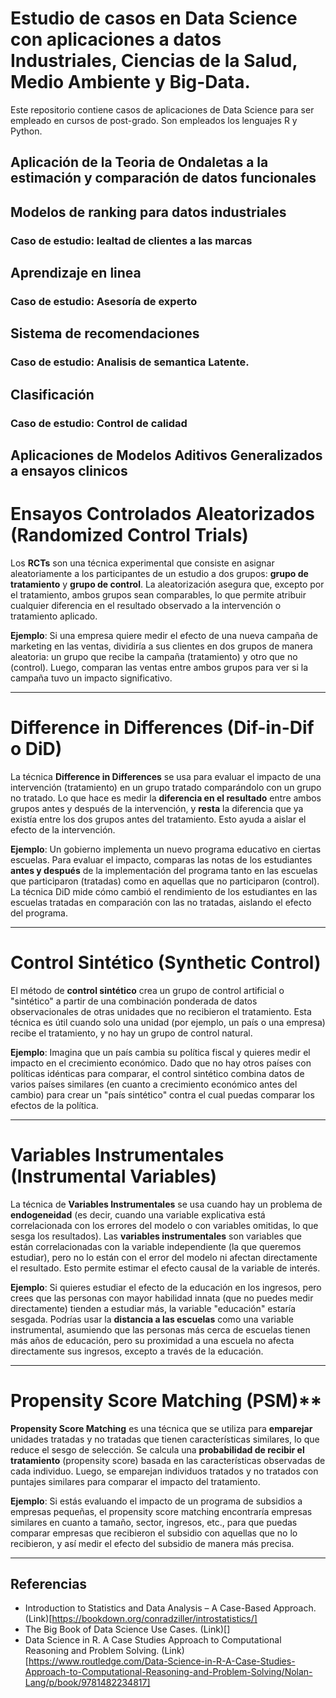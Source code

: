 # Estudio de casos en Data Science con aplicaciones a datos Industriales, Ciencias de la Salud, Medio Ambiente y Big-Data.

Este repositorio contiene casos de aplicaciones de Data Science para ser empleado en cursos de post-grado.
Son empleados los lenguajes R y Python.

## Aplicación de la Teoria de Ondaletas a la estimación y comparación de datos funcionales


## Modelos de ranking para datos industriales

### Caso de estudio: lealtad de clientes a las marcas

## Aprendizaje en linea
### Caso de estudio: Asesoría de experto

## Sistema de recomendaciones
### Caso de estudio: Analisis de semantica Latente.

## Clasificación

### Caso de estudio: Control de calidad

## Aplicaciones de Modelos Aditivos Generalizados a ensayos clinicos

# Ensayos Controlados Aleatorizados (Randomized Control Trials) 

Los **RCTs** son una técnica experimental que consiste en asignar aleatoriamente a los participantes de un estudio a dos grupos: **grupo de tratamiento** y **grupo de control**. La aleatorización asegura que, excepto por el tratamiento, ambos grupos sean comparables, lo que permite atribuir cualquier diferencia en el resultado observado a la intervención o tratamiento aplicado.

**Ejemplo**: Si una empresa quiere medir el efecto de una nueva campaña de marketing en las ventas, dividiría a sus clientes en dos grupos de manera aleatoria: un grupo que recibe la campaña (tratamiento) y otro que no (control). Luego, comparan las ventas entre ambos grupos para ver si la campaña tuvo un impacto significativo.

---

# Difference in Differences (Dif-in-Dif o DiD)

La técnica **Difference in Differences** se usa para evaluar el impacto de una intervención (tratamiento) en un grupo tratado comparándolo con un grupo no tratado. Lo que hace es medir la **diferencia en el resultado** entre ambos grupos antes y después de la intervención, y **resta** la diferencia que ya existía entre los dos grupos antes del tratamiento. Esto ayuda a aislar el efecto de la intervención.

**Ejemplo**: Un gobierno implementa un nuevo programa educativo en ciertas escuelas. Para evaluar el impacto, comparas las notas de los estudiantes **antes y después** de la implementación del programa tanto en las escuelas que participaron (tratadas) como en aquellas que no participaron (control). La técnica DiD mide cómo cambió el rendimiento de los estudiantes en las escuelas tratadas en comparación con las no tratadas, aislando el efecto del programa.

---

# Control Sintético (Synthetic Control)

El método de **control sintético** crea un grupo de control artificial o "sintético" a partir de una combinación ponderada de datos observacionales de otras unidades que no recibieron el tratamiento. Esta técnica es útil cuando solo una unidad (por ejemplo, un país o una empresa) recibe el tratamiento, y no hay un grupo de control natural.

**Ejemplo**: Imagina que un país cambia su política fiscal y quieres medir el impacto en el crecimiento económico. Dado que no hay otros países con políticas idénticas para comparar, el control sintético combina datos de varios países similares (en cuanto a crecimiento económico antes del cambio) para crear un "país sintético" contra el cual puedas comparar los efectos de la política.

---

# Variables Instrumentales (Instrumental Variables)

La técnica de **Variables Instrumentales** se usa cuando hay un problema de **endogeneidad** (es decir, cuando una variable explicativa está correlacionada con los errores del modelo o con variables omitidas, lo que sesga los resultados). Las **variables instrumentales** son variables que están correlacionadas con la variable independiente (la que queremos estudiar), pero no lo están con el error del modelo ni afectan directamente el resultado. Esto permite estimar el efecto causal de la variable de interés.

**Ejemplo**: Si quieres estudiar el efecto de la educación en los ingresos, pero crees que las personas con mayor habilidad innata (que no puedes medir directamente) tienden a estudiar más, la variable "educación" estaría sesgada. Podrías usar la **distancia a las escuelas** como una variable instrumental, asumiendo que las personas más cerca de escuelas tienen más años de educación, pero su proximidad a una escuela no afecta directamente sus ingresos, excepto a través de la educación.

---

# Propensity Score Matching (PSM)**

**Propensity Score Matching** es una técnica que se utiliza para **emparejar** unidades tratadas y no tratadas que tienen características similares, lo que reduce el sesgo de selección. Se calcula una **probabilidad de recibir el tratamiento** (propensity score) basada en las características observadas de cada individuo. Luego, se emparejan individuos tratados y no tratados con puntajes similares para comparar el impacto del tratamiento.

**Ejemplo**: Si estás evaluando el impacto de un programa de subsidios a empresas pequeñas, el propensity score matching encontraría empresas similares en cuanto a tamaño, sector, ingresos, etc., para que puedas comparar empresas que recibieron el subsidio con aquellas que no lo recibieron, y así medir el efecto del subsidio de manera más precisa.

---


## Referencias

- Introduction to Statistics and Data Analysis – A Case-Based Approach. (Link)[https://bookdown.org/conradziller/introstatistics/]
- The Big Book of Data Science Use Cases. (Link)[]
- Data Science in R. A Case Studies Approach to Computational Reasoning and Problem Solving. (Link)[https://www.routledge.com/Data-Science-in-R-A-Case-Studies-Approach-to-Computational-Reasoning-and-Problem-Solving/Nolan-Lang/p/book/9781482234817]
  
 
